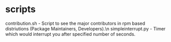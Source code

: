 scripts
=======

contribution.sh - Script to see the major contributors in rpm based distriutions (Package Maintainers, Developers).\n
simpleinterrupt.py - Timer which would interrupt you after specified number of seconds.
